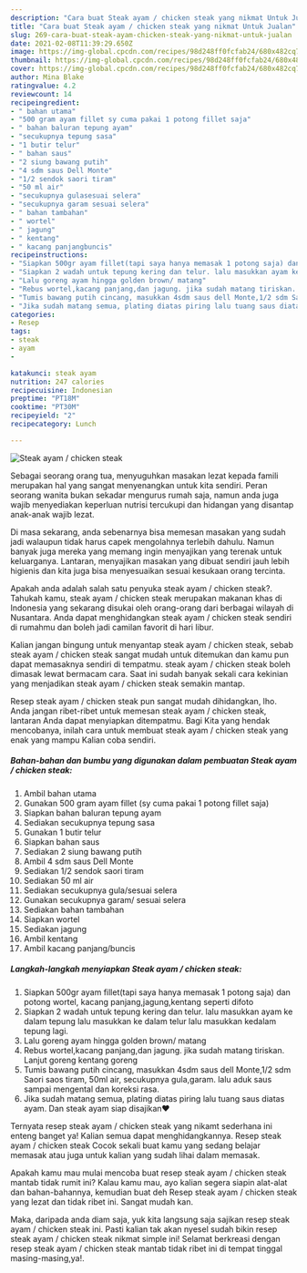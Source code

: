 ```yaml
---
description: "Cara buat Steak ayam / chicken steak yang nikmat Untuk Jualan"
title: "Cara buat Steak ayam / chicken steak yang nikmat Untuk Jualan"
slug: 269-cara-buat-steak-ayam-chicken-steak-yang-nikmat-untuk-jualan
date: 2021-02-08T11:39:29.650Z
image: https://img-global.cpcdn.com/recipes/98d248ff0fcfab24/680x482cq70/steak-ayam-chicken-steak-foto-resep-utama.jpg
thumbnail: https://img-global.cpcdn.com/recipes/98d248ff0fcfab24/680x482cq70/steak-ayam-chicken-steak-foto-resep-utama.jpg
cover: https://img-global.cpcdn.com/recipes/98d248ff0fcfab24/680x482cq70/steak-ayam-chicken-steak-foto-resep-utama.jpg
author: Mina Blake
ratingvalue: 4.2
reviewcount: 14
recipeingredient:
- " bahan utama"
- "500 gram ayam fillet sy cuma pakai 1 potong fillet saja"
- " bahan baluran tepung ayam"
- "secukupnya tepung sasa"
- "1 butir telur"
- " bahan saus"
- "2 siung bawang putih"
- "4 sdm saus Dell Monte"
- "1/2 sendok saori tiram"
- "50 ml air"
- "secukupnya gulasesuai selera"
- "secukupnya garam sesuai selera"
- " bahan tambahan"
- " wortel"
- " jagung"
- " kentang"
- " kacang panjangbuncis"
recipeinstructions:
- "Siapkan 500gr ayam fillet(tapi saya hanya memasak 1 potong saja) dan potong wortel, kacang panjang,jagung,kentang seperti difoto"
- "Siapkan 2 wadah untuk tepung kering dan telur. lalu masukkan ayam ke dalam tepung lalu masukkan ke dalam telur lalu masukkan kedalam tepung lagi."
- "Lalu goreng ayam hingga golden brown/ matang"
- "Rebus wortel,kacang panjang,dan jagung. jika sudah matang tiriskan. Lanjut goreng kentang goreng"
- "Tumis bawang putih cincang, masukkan 4sdm saus dell Monte,1/2 sdm Saori saos tiram, 50ml air, secukupnya gula,garam. lalu aduk saus sampai mengental dan koreksi rasa."
- "Jika sudah matang semua, plating diatas piring lalu tuang saus diatas ayam. Dan steak ayam siap disajikan❤️"
categories:
- Resep
tags:
- steak
- ayam
- 

katakunci: steak ayam  
nutrition: 247 calories
recipecuisine: Indonesian
preptime: "PT18M"
cooktime: "PT30M"
recipeyield: "2"
recipecategory: Lunch

---
```



![Steak ayam / chicken steak](https://img-global.cpcdn.com/recipes/98d248ff0fcfab24/680x482cq70/steak-ayam-chicken-steak-foto-resep-utama.jpg)

Sebagai seorang orang tua, menyuguhkan masakan lezat kepada famili merupakan hal yang sangat menyenangkan untuk kita sendiri. Peran seorang  wanita bukan sekadar mengurus rumah saja, namun anda juga wajib menyediakan keperluan nutrisi tercukupi dan hidangan yang disantap anak-anak wajib lezat.

Di masa  sekarang, anda sebenarnya bisa memesan masakan yang sudah jadi walaupun tidak harus capek mengolahnya terlebih dahulu. Namun banyak juga mereka yang memang ingin menyajikan yang terenak untuk keluarganya. Lantaran, menyajikan masakan yang dibuat sendiri jauh lebih higienis dan kita juga bisa menyesuaikan sesuai kesukaan orang tercinta. 



Apakah anda adalah salah satu penyuka steak ayam / chicken steak?. Tahukah kamu, steak ayam / chicken steak merupakan makanan khas di Indonesia yang sekarang disukai oleh orang-orang dari berbagai wilayah di Nusantara. Anda dapat menghidangkan steak ayam / chicken steak sendiri di rumahmu dan boleh jadi camilan favorit di hari libur.

Kalian jangan bingung untuk menyantap steak ayam / chicken steak, sebab steak ayam / chicken steak sangat mudah untuk ditemukan dan kamu pun dapat memasaknya sendiri di tempatmu. steak ayam / chicken steak boleh dimasak lewat bermacam cara. Saat ini sudah banyak sekali cara kekinian yang menjadikan steak ayam / chicken steak semakin mantap.

Resep steak ayam / chicken steak pun sangat mudah dihidangkan, lho. Anda jangan ribet-ribet untuk memesan steak ayam / chicken steak, lantaran Anda dapat menyiapkan ditempatmu. Bagi Kita yang hendak mencobanya, inilah cara untuk membuat steak ayam / chicken steak yang enak yang mampu Kalian coba sendiri.

<!--inarticleads1-->

##### Bahan-bahan dan bumbu yang digunakan dalam pembuatan Steak ayam / chicken steak:

1. Ambil  bahan utama
1. Gunakan 500 gram ayam fillet (sy cuma pakai 1 potong fillet saja)
1. Siapkan  bahan baluran tepung ayam
1. Sediakan secukupnya tepung sasa
1. Gunakan 1 butir telur
1. Siapkan  bahan saus
1. Sediakan 2 siung bawang putih
1. Ambil 4 sdm saus Dell Monte
1. Sediakan 1/2 sendok saori tiram
1. Sediakan 50 ml air
1. Sediakan secukupnya gula/sesuai selera
1. Gunakan secukupnya garam/ sesuai selera
1. Sediakan  bahan tambahan
1. Siapkan  wortel
1. Sediakan  jagung
1. Ambil  kentang
1. Ambil  kacang panjang/buncis




<!--inarticleads2-->

##### Langkah-langkah menyiapkan Steak ayam / chicken steak:

1. Siapkan 500gr ayam fillet(tapi saya hanya memasak 1 potong saja) dan potong wortel, kacang panjang,jagung,kentang seperti difoto
1. Siapkan 2 wadah untuk tepung kering dan telur. lalu masukkan ayam ke dalam tepung lalu masukkan ke dalam telur lalu masukkan kedalam tepung lagi.
1. Lalu goreng ayam hingga golden brown/ matang
1. Rebus wortel,kacang panjang,dan jagung. jika sudah matang tiriskan. Lanjut goreng kentang goreng
1. Tumis bawang putih cincang, masukkan 4sdm saus dell Monte,1/2 sdm Saori saos tiram, 50ml air, secukupnya gula,garam. lalu aduk saus sampai mengental dan koreksi rasa.
1. Jika sudah matang semua, plating diatas piring lalu tuang saus diatas ayam. Dan steak ayam siap disajikan❤️




Ternyata resep steak ayam / chicken steak yang nikamt sederhana ini enteng banget ya! Kalian semua dapat menghidangkannya. Resep steak ayam / chicken steak Cocok sekali buat kamu yang sedang belajar memasak atau juga untuk kalian yang sudah lihai dalam memasak.

Apakah kamu mau mulai mencoba buat resep steak ayam / chicken steak mantab tidak rumit ini? Kalau kamu mau, ayo kalian segera siapin alat-alat dan bahan-bahannya, kemudian buat deh Resep steak ayam / chicken steak yang lezat dan tidak ribet ini. Sangat mudah kan. 

Maka, daripada anda diam saja, yuk kita langsung saja sajikan resep steak ayam / chicken steak ini. Pasti kalian tak akan nyesel sudah bikin resep steak ayam / chicken steak nikmat simple ini! Selamat berkreasi dengan resep steak ayam / chicken steak mantab tidak ribet ini di tempat tinggal masing-masing,ya!.

